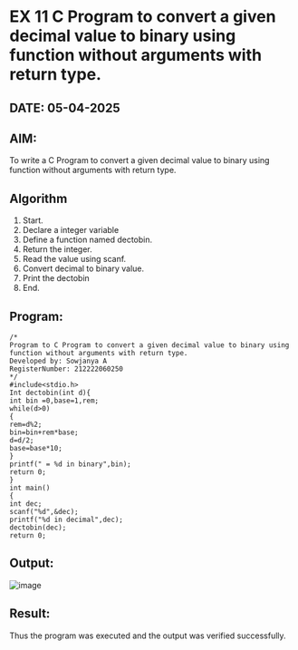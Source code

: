 # EX 11 C Program to convert a given decimal value to binary using function without arguments with return type.
## DATE: 05-04-2025
## AIM:
To write a C Program to convert a given decimal value to binary using function without arguments with return type.

## Algorithm
1. Start.
2. Declare a integer variable
3. Define a function named dectobin.
4. Return the integer.
5. Read the value using scanf.
6. Convert decimal to binary value.
7. Print the dectobin
8. End.    

## Program:
```
/*
Program to C Program to convert a given decimal value to binary using function without arguments with return type.
Developed by: Sowjanya A
RegisterNumber: 212222060250
*/
#include<stdio.h>
Int dectobin(int d){
int bin =0,base=1,rem; 
while(d>0)
{
rem=d%2; 
bin=bin+rem*base; 
d=d/2; 
base=base*10;
}
printf(" = %d in binary",bin); 
return 0;
}
int main()
{
int dec; 
scanf("%d",&dec);
printf("%d in decimal",dec); 
dectobin(dec);
return 0;

```

## Output:

![image](https://github.com/user-attachments/assets/9d0cc919-7417-45ab-bb86-a3d9a9cc2ff7)

## Result:
Thus the program was executed and the output was verified successfully.
